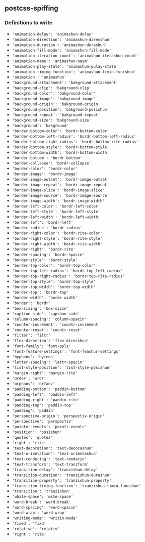 postcss-spiffing
---

### Definitions to write
* `'animation-delay': 'animashun-delay'`
* `'animation-direction': 'animashun-direcshun'`
* `'animation-duration': 'animashun-durashun'`
* `'animation-fill-mode': 'animashun-fill-mode'`
* `'animation-iteration-count': 'animashun-iterashun-count'`
* `'animation-name': 'animashun-naym'`
* `'animation-play-state': 'animashun-pulay-state'`
* `'animation-timing-function': 'animashun-timin-funcshun'`
* `'animation': 'animashun'`
* `'background-attachment': 'bakground-attachment'`
* `'background-clip': 'bakground-clip'`
* `'background-color': 'bakground-color'`
* `'background-image': 'bakground-image'`
* `'background-origin': 'bakground-origin'`
* `'background-position': 'bakground-posishun'`
* `'background-repeat': 'bakground-repeat'`
* `'background-size': 'bakground-size'`
* `'background': 'bakground'`
* `'border-bottom-color': 'bordr-bottom-color'`
* `'border-bottom-left-radius': 'bordr-bottom-left-radius'`
* `'border-bottom-right-radius': 'bordr-bottom-rite-radius'`
* `'border-bottom-style': 'bordr-bottom-style'`
* `'border-bottom-width': 'bordr-bottom-width'`
* `'border-bottom': 'bordr-bottom'`
* `'border-collapse': 'bordr-collapse'`
* `'border-color': 'bordr-color'`
* `'border-image': 'bordr-image'`
* `'border-image-outset': 'bordr-image-outset'`
* `'border-image-repeat': 'bordr-image-repeat'`
* `'border-image-slice': 'bordr-image-slice'`
* `'border-image-source': 'bordr-image-source'`
* `'border-image-width': 'bordr-image-width'`
* `'border-left-color': 'bordr-left-color'`
* `'border-left-style': 'bordr-left-style'`
* `'border-left-width': 'bordr-left-width'`
* `'border-left': 'bordr-left'`
* `'border-radius': 'bordr-radius'`
* `'border-right-color': 'bordr-rite-color'`
* `'border-right-style': 'bordr-rite-style'`
* `'border-right-width': 'bordr-rite-width'`
* `'border-right': 'bordr-rite'`
* `'border-spacing': 'bordr-spacin'`
* `'border-style': 'bordr-style'`
* `'border-top-color': 'bordr-top-color'`
* `'border-top-left-radius': 'bordr-top-left-radius'`
* `'border-top-right-radius': 'bordr-top-rite-radius'`
* `'border-top-style': 'bordr-top-style'`
* `'border-top-width': 'bordr-top-width'`
* `'border-top': 'bordr-top'`
* `'border-width': 'bordr-width'`
* `'border': 'bordr'`
* `'box-sizing': 'box-sizin'`
* `'caption-side': 'capshun-side'`
* `'column-spacing': 'column-spacin'`
* `'counter-increment': 'countr-increment'`
* `'counter-reset': 'countr-reset'`
* `'filter': 'filtr'`
* `'flex-direction': 'flex-direcshun'`
* `'font-family': 'font-pplz'`
* `'font-feature-settings': 'font-feachur-settings'`
* `'hyphens': 'hyfens'`
* `'letter-spacing': 'lettr-spacin'`
* `'list-style-position': 'list-style-posishun'`
* `'margin-right': 'margin-rite'`
* `'order': 'ordr'`
* `'orphans': 'orfanz'`
* `'padding-bottom': 'paddin-bottom'`
* `'padding-left': 'paddin-left'`
* `'padding-right': 'paddin-rite'`
* `'padding-top': 'paddin-top'`
* `'padding': 'paddin'`
* `'perspective-origin': 'perspectiv-origin'`
* `'perspective': 'perspectiv'`
* `'pointer-events': 'pointr-events'`
* `'position': 'posishun'`
* `'quotes': 'quotez'`
* `'right': 'rite'`
* `'text-decoration': 'text-decorashun'`
* `'text-orientation': 'text-orientashun'`
* `'text-rendering': 'text-renderin'`
* `'text-transform': 'text-tranzform'`
* `'transition-delay': 'tranzishun-delay'`
* `'transition-duration': 'tranzishun-durashun'`
* `'transition-property': 'tranzishun-property'`
* `'transition-timing-function': 'tranzishun-timin-funcshun'`
* `'transition': 'tranzishun'`
* `'white-space': 'wite-space'`
* `'word-break': 'werd-break'`
* `'word-spacing': 'werd-spacin'`
* `'word-wrap': 'werd-wrap'`
* `'writing-mode': 'writin-mode'`
* `'fixed': 'fixd'`
* `'relative': 'relativ'`
* `'right': 'rite'`

